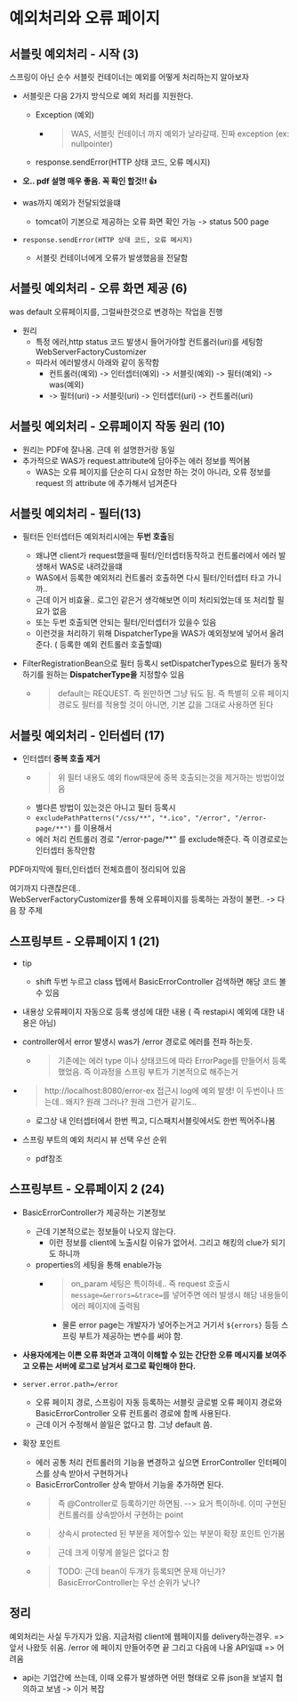 # 예외처리와 오류 페이지

## 서블릿 예외처리 - 시작 (3)
  
스프링이 아닌 순수 서블릿 컨테이너는 예외를 어떻게 처리하는지 알아보자
  
- 서블릿은 다음 2가지 방식으로 예외 처리를 지원한다.
  - Exception (예외) 
    - > WAS, 서블릿 컨테이너 까지 예외가 날라갈때. 진짜 exception (ex: nullpointer)
  - response.sendError(HTTP 상태 코드, 오류 메시지)

- **오.. pdf 설명 매우 좋음. 꼭 확인 할것!! 👍**

- was까지 예외가 전달되었을떄
  -  tomcat이 기본으로 제공하는 오류 화면 확인 가능 -> status 500 page  
- `response.sendError(HTTP 상태 코드, 오류 메시지)`
  - 서블릿 컨테이너에게 오류가 발생했음을 전달함

## 서블릿 예외처리 - 오류 화면 제공 (6)

was default 오류페이지를, 그럴싸한것으로 변경하는 작업을 진행  

- 원리
  - 특정 에러,http status 코드 발생시 들어가야할 컨트롤러(uri)를 세팅함 WebServerFactoryCustomizer
  - 따라서 에러발생시 아래와 같이 동작함
    - 컨트롤러(예외) -> 인터셉터(예외) -> 서블릿(예외) -> 필터(예외) -> was(예외) 
    - -> 필터(uri) -> 서블릿(uri)  -> 인터셉터(uri)  -> 컨트롤러(uri) 

## 서블릿 예외처리 - 오류페이지 작동 원리 (10)

- 원리는 PDF에 잘나옴. 근데 위 설명한거랑 동일
- 추가적으로 WAS가 request.attribute에 담아주는 에러 정보를 찍어봄
  - WAS는 오류 페이지를 단순히 다시 요청만 하는 것이 아니라, 오류 정보를 request 의 attribute 에
    추가해서 넘겨준다

## 서블릿 예외처리 - 필터(13)

- 필터든 인터셉터든 예외처리시에는 **두번 호출**됨
  - 왜냐면 client가 request했을때 필터/인터셉터동작하고 컨트롤러에서 에러 발생해서 WAS로 내려갔을떄
  - WAS에서 등록한 예외처리 컨트롤러 호출하면 다시 필터/인터셉터 타고 가니까..
  - 근데 이거 비효율.. 로그인 같은거 생각해보면 이미 처리되었는데 또 처리할 필요가 없음
  - 또는 두번 호출되면 안되는 필터/인터셉터가 있을수 있음
  - 이런것을 처리하기 위해 DispatcherType을 WAS가 예외정보에 넣어서 올려준다. ( 등록한 예외 컨트롤러 호출할떄)

- FilterRegistrationBean으로 필터 등록시 setDispatcherTypes으로 필터가 동작하기를 원하는 **DispatcherType을** 지정할수 있음
  - > default는 REQUEST. 즉 원만하면 그냥 둬도 됨. 즉 특별히 오류 페이지 경로도 필터를 적용할 것이 아니면, 기본 값을 그대로 사용하면 된다

## 서블릿 예외처리 - 인터셉터 (17)

- 인터셉터 **중복 호출 제거**
  - > 위 필터 내용도 예외 flow때문에 중복 호출되는것을 제거하는 방법이었음
  - 별다른 방법이 있는것은 아니고 필터 등록시 
  - `excludePathPatterns("/css/**", "*.ico", "/error", "/error-page/**")` 를 이용해서 
  - 에러 처리 컨트롤러 경로 "/error-page/**" 를 exclude해준다. 즉 이경로로는 인터셉터 동작안함

PDF마지막에 필터,인터셉터 전체흐름이 정리되어 있음  
  
여기까지 다괜찮은데..   
WebServerFactoryCustomizer를 통해 오류페이지를 등록하는 과정이 불편.. -> 다음 장 주제

## 스프링부트 - 오류페이지 1 (21)

- tip
  - shift 두번 누르고 class 탭에서 BasicErrorController 검색하면 해당 코드 볼수 있음

- 내용상 오류페이지 자동으로 등록 생성에 대한 내용 ( 즉 restapi시 예외에 대한 내용은 아님)  
- controller에서 error 발생시 was가 /error 경로로 에러를 전파 하는듯.   
  - > 기존에는 에러 type 이나 상태코드에 따라 ErrorPage를 만들어서 등록했었음. 즉 이과정을 스프링 부트가 기본적으로 해주는거  

- > http://localhost:8080/error-ex 접근시 log에 예외 발생! 이 두번이나 뜨는데.. 왜지? 원래 그러나? 원래 그런거 같기도..
  - 로그상 내 인터셉터에서 한번 찍고, 디스패치서블릿에서도 한번 찍어주나봄

- 스프링 부트의 예외 처리시 뷰 선택 우선 순위 
  - pdf참조

## 스프링부트 - 오류페이지 2 (24)

- BasicErrorController가 제공하는 기본정보
  - 근데 기본적으로는 정보들이 나오지 않는다. 
    - 이런 정보를 client에 노출시킬 이유가 없어서. 그리고 해킹의 clue가 되기도 하니까
  - properties의 세팅을 통해 enable가능
    - > on_param 세팅은 특이하네.. 즉 request 호출시 `message=&errors=&trace=`를 넣어주면 에러 발생시 해당 내용들이 에러 페이지에 출력됨
      - 물론 error page는 개발자가 넣어주는거고 거기서 `${errors}` 등등 스프링 부트가 제공하는 변수를 써야 함.

- **사용자에게는 이쁜 오류 화면과 고객이 이해할 수 있는 간단한 오류 메시지를 보여주고 오류는 서버에 로그로 남겨서 로그로 확인해야 한다.**

- `server.error.path=/error` 
  - 오류 페이지 경로, 스프링이 자동 등록하는 서블릿 글로벌 오류 페이지 경로와 BasicErrorController 오류 컨트롤러 경로에 함께 사용된다.
  - 근데 이거 수정해서 쓸일은 없다고 함. 그냥 default 씀.

- 확장 포인트
  - 에러 공통 처리 컨트롤러의 기능을 변경하고 싶으면 ErrorController 인터페이스를 상속 받아서 구현하거나
  - BasicErrorController 상속 받아서 기능을 추가하면 된다.
  - > 즉 @Controller로 등록하기만 하면됨. --> 요거 특이하네. 이미 구현된 컨트롤러를 상속받아서 구현하는 point
  - > 상속시 protected 된 부분을 제어할수 있는 부분이 확장 포인트 인가봄
  - > 근데 크게 이렇게 쓸일은 없다고 함  
  - > TODO: 근데 bean이 두개가 등록되면 문제 아닌가? BasicErrorController는 우선 순위가 낮나?

## 정리

예외처리는 사실 두가지가 있음. 지금처럼 client에 웹페이지를 delivery하는경우. => 앞서 나왔듯 쉬움. /error 에 페이지 만들어주면 끝
그리고 다음에 나올 API일떄 => 어려움

- api는 기업간에 쓰는데, 이때 오류가 발생하면 어떤 형태로 오류 json을 보낼지 협의하고 보냄 -> 이거 복잡